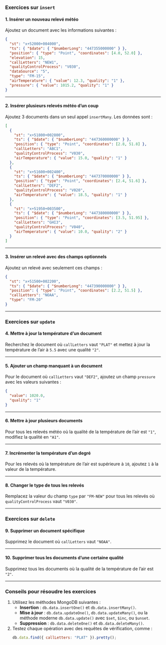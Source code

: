 ### **Exercices sur `insert`**

#### 1. **Insérer un nouveau relevé météo**
Ajoutez un document avec les informations suivantes : 
```json
{
  "st": "x+52000+004000",
  "ts": { "$date": { "$numberLong": "447355000000" } },
  "position": { "type": "Point", "coordinates": [4.0, 52.0] },
  "elevation": 15,
  "callLetters": "NEW1",
  "qualityControlProcess": "V030",
  "dataSource": "5",
  "type": "FM-15",
  "airTemperature": { "value": 12.3, "quality": "1" },
  "pressure": { "value": 1015.2, "quality": "1" }
}
```

---

#### 2. **Insérer plusieurs relevés météo d’un coup**
Ajoutez 3 documents dans un seul appel `insertMany`. Les données sont :
```json
[
  {
    "st": "x+51800+002800",
    "ts": { "$date": { "$numberLong": "447360000000" } },
    "position": { "type": "Point", "coordinates": [2.8, 51.8] },
    "callLetters": "ABC1",
    "qualityControlProcess": "V030",
    "airTemperature": { "value": 15.0, "quality": "1" }
  },
  {
    "st": "x+51600+002400",
    "ts": { "$date": { "$numberLong": "447370000000" } },
    "position": { "type": "Point", "coordinates": [2.4, 51.6] },
    "callLetters": "DEF2",
    "qualityControlProcess": "V020",
    "airTemperature": { "value": 18.5, "quality": "1" }
  },
  {
    "st": "x+51950+003500",
    "ts": { "$date": { "$numberLong": "447380000000" } },
    "position": { "type": "Point", "coordinates": [3.5, 51.95] },
    "callLetters": "GHI3",
    "qualityControlProcess": "V040",
    "airTemperature": { "value": 10.0, "quality": "2" }
  }
]
```

---

#### 3. **Insérer un relevé avec des champs optionnels**
Ajoutez un relevé avec seulement ces champs :
```json
{
  "st": "x+51500+002200",
  "ts": { "$date": { "$numberLong": "447390000000" } },
  "position": { "type": "Point", "coordinates": [2.2, 51.5] },
  "callLetters": "NOAA",
  "type": "FM-20"
}
```

---

### **Exercices sur `update`**
#### 4. **Mettre à jour la température d’un document**
Recherchez le document où `callLetters` vaut `"PLAT"` et mettez à jour la température de l’air à `5.5` avec une qualité `"2"`.

---

#### 5. **Ajouter un champ manquant à un document**
Pour le document où `callLetters` vaut `"DEF2"`, ajoutez un champ `pressure` avec les valeurs suivantes :
```json
{
  "value": 1020.0,
  "quality": "1"
}
```

---

#### 6. **Mettre à jour plusieurs documents**
Pour tous les relevés météo où la qualité de la température de l’air est `"1"`, modifiez la qualité en `"A1"`.

---

#### 7. **Incrémenter la température d’un degré**
Pour les relevés où la température de l’air est supérieure à `10`, ajoutez `1` à la valeur de la température.

---

#### 8. **Changer le type de tous les relevés**
Remplacez la valeur du champ `type` par `"FM-NEW"` pour tous les relevés où `qualityControlProcess` vaut `"V030"`.

---

### **Exercices sur `delete`**
#### 9. **Supprimer un document spécifique**
Supprimez le document où `callLetters` vaut `"NOAA"`.

---

#### 10. **Supprimer tous les documents d’une certaine qualité**
Supprimez tous les documents où la qualité de la température de l’air est `"2"`.

---

### Conseils pour résoudre les exercices
1. Utilisez les méthodes MongoDB suivantes :
   - **Insertion** : `db.data.insertOne()` et `db.data.insertMany()`.
   - **Mise à jour** : `db.data.updateOne()`, `db.data.updateMany()`, ou la méthode moderne `db.data.update()` avec `$set`, `$inc`, ou `$unset`.
   - **Suppression** : `db.data.deleteOne()` et `db.data.deleteMany()`.
2. Testez chaque opération avec des requêtes de vérification, comme :
   ```javascript
   db.data.find({ callLetters: "PLAT" }).pretty();
   ```